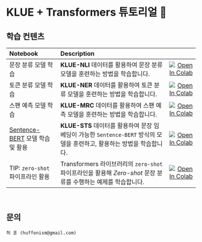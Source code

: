 # KLUE + Transformers 튜토리얼 🤗

## 학습 컨텐츠

| Notebook     |      Description      |   |
|:----------|:-------------|------:|
| 문장 분류 모델 학습 | **KLUE-NLI** 데이터를 활용하여 문장 분류 모델을 훈련하는 방법을 학습합니다. | [![Open In Colab](https://colab.research.google.com/assets/colab-badge.svg)](https://colab.research.google.com/github/Huffon/klue-transformers-tutorial/blob/master/natural_language_inference.ipynb) |
| 토큰 분류 모델 학습 | **KLUE-NER** 데이터를 활용하여 토큰 분류 모델을 훈련하는 방법을 학습합니다. | [![Open In Colab](https://colab.research.google.com/assets/colab-badge.svg)](https://colab.research.google.com/github/Huffon/klue-transformers-tutorial/blob/master/named_entity_recognition.ipynb) |
| 스팬 예측 모델 학습 | **KLUE-MRC** 데이터를 활용하여  스팬 예측 모델을 훈련하는 방법을 학습합니다. | [![Open In Colab](https://colab.research.google.com/assets/colab-badge.svg)](https://colab.research.google.com/github/Huffon/klue-transformers-tutorial/blob/master/machine_reading_comprehension.ipynb) |
| [Sentence-BERT](https://arxiv.org/abs/1908.10084) 모델 학습 및 활용 | **KLUE-STS** 데이터를 활용하여 문장 임베딩이 가능한 `Sentence-BERT` 방식의 모델을 훈련하고, 활용하는 방법을 학습합니다. |[![Open In Colab](https://colab.research.google.com/assets/colab-badge.svg)](https://colab.research.google.com/github/Huffon/klue-transformers-tutorial/blob/master/sentence_transformers.ipynb) |
| TIP: `zero-shot` 파이프라인 활용 | Transformers 라이브러리의 `zero-shot` 파이프라인을 활용해 *Zero-shot* 문장 분류를 수행하는 예제를 학습합니다. | [![Open In Colab](https://colab.research.google.com/assets/colab-badge.svg)](https://colab.research.google.com/github/Huffon/klue-transformers-tutorial/blob/master/zero_shot_classification.ipynb) |

<br>

## 문의

```
허 훈 (huffonism@gmail.com)
```
